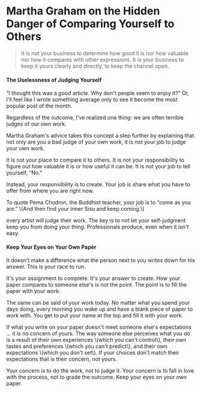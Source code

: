 # Martha Graham on the Hidden Danger of Comparing Yourself to Others

> It is not your business to determine how good it is nor how valuable nor how it compares with other expressions. It is your business to keep it yours clearly and directly, to keep the channel open.

#### The Uselessness of Judging Yourself

“I thought this was a good article. Why don't people seem to enjoy it?” Or, I'll feel like I wrote something average only to see it become the most popular post of the month.

Regardless of the outcome, I've realized one thing: we are often terrible judges of our own work.

Martha Graham's advice takes this concept a step further by explaining that not only are you a bad judge of your own work, it is not your job to judge your own work.

It is not your place to compare it to others. It is not your responsibility to figure out how valuable it is or how useful it can be. It is not your job to tell yourself, “No.”

Instead, your responsibility is to create. Your job is share what you have to offer from where you are right now.

To quote Pema Chodron, the Buddhist teacher, your job is to “come as you are.” \\(And then find your inner Sisu and keep coming.\\)

every artist will judge their work. The key is to not let your self-judgment keep you from doing your thing. Professionals produce, even when it isn't easy.

#### Keep Your Eyes on Your Own Paper

It doesn't make a difference what the person next to you writes down for his answer. This is your race to run.

It's your assignment to complete. It's your answer to create. How your paper compares to someone else's is not the point. The point is to fill the paper with your work.

The same can be said of your work today. No matter what you spend your days doing, every morning you wake up and have a blank piece of paper to work with. You get to put your name at the top and fill it with your work.

If what you write on your paper doesn't meet someone else's expectations … it is no concern of yours. The way someone else perceives what you do is a result of their own experiences \\(which you can't control\\), their own tastes and preferences \\(which you can't predict\\), and their own expectations \\(which you don't set\\). If your choices don't match their expectations that is their concern, not yours.

Your concern is to do the work, not to judge it. Your concern is to fall in love with the process, not to grade the outcome. Keep your eyes on your own paper.

